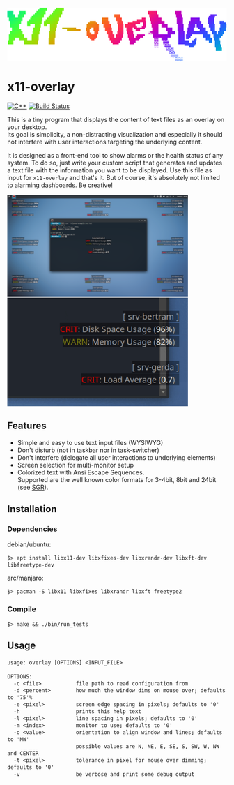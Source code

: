 [![logo](./docs/logo.png)](#)

# x11-overlay

[![C++](https://img.shields.io/badge/C++-Solutions-blue.svg?logo=c%2B%2B)](#)
[![Build Status](https://img.shields.io/github/workflow/status/ftorkler/x11-overlay/CI%20Build?logo=github)](#)

This is a tiny program that displays the content of text files as an overlay on your desktop.  
Its goal is simplicity, a non-distracting visualization and especially it should not interfere with user interactions targeting the underlying content.

It is designed as a front-end tool to show alarms or the health status of any system. To do so, just write your custom script that generates and updates a text file with the information you want to be displayed. Use this file as input for `x11-overlay` and that's it.
But of course, it's absolutely not limited to alarming dashboards. Be creative! 

<p float="left">
  <a href="https://github.com/ftorkler/x11-overlay/raw/main/docs/scrsht-01-orientations.png"><img src="./docs/scrsht-01-orientations-prv.png" width="415" /></a>
  <a href="#"><img src="./docs/scrsht-02-dimming.gif" width="415" /></a>
</p>

## Features

* Simple and easy to use text input files (WYSIWYG)
* Don't disturb (not in taskbar nor in task-switcher)
* Don't interfere (delegate all user interactions to underlying elements)
* Screen selection for multi-monitor setup
* Colorized text with Ansi Escape Sequences.  
Supported are the well known color formats for 3-4bit, 8bit and 24bit (see [SGR](https://en.wikipedia.org/wiki/ANSI_escape_code#SGR_(Select_Graphic_Rendition)_parameters "Select_Graphic_Rendition")).

## Installation

### Dependencies

debian/ubuntu:

```
$> apt install libx11-dev libxfixes-dev libxrandr-dev libxft-dev libfreetype-dev
```

arc/manjaro:

```
$> pacman -S libx11 libxfixes libxrandr libxft freetype2
```

### Compile

```
$> make && ./bin/run_tests
```

## Usage

```
usage: overlay [OPTIONS] <INPUT_FILE>

OPTIONS:
  -c <file>           file path to read configuration from
  -d <percent>        how much the window dims on mouse over; defaults to '75'%
  -e <pixel>          screen edge spacing in pixels; defaults to '0'
  -h                  prints this help text
  -l <pixel>          line spacing in pixels; defaults to '0'
  -m <index>          monitor to use; defaults to '0'
  -o <value>          orientation to align window and lines; defaults to 'NW'
                      possible values are N, NE, E, SE, S, SW, W, NW and CENTER
  -t <pixel>          tolerance in pixel for mouse over dimming; defaults to '0'
  -v                  be verbose and print some debug output
```